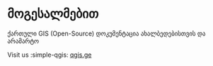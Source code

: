 # მოგესალმებით

ქართული GIS (Open-Source) დოკუმენტაცია ახალბედებისთვის და არამარტო

Visit us :simple-qgis:  [qgis.ge](https://qgis.ge)

